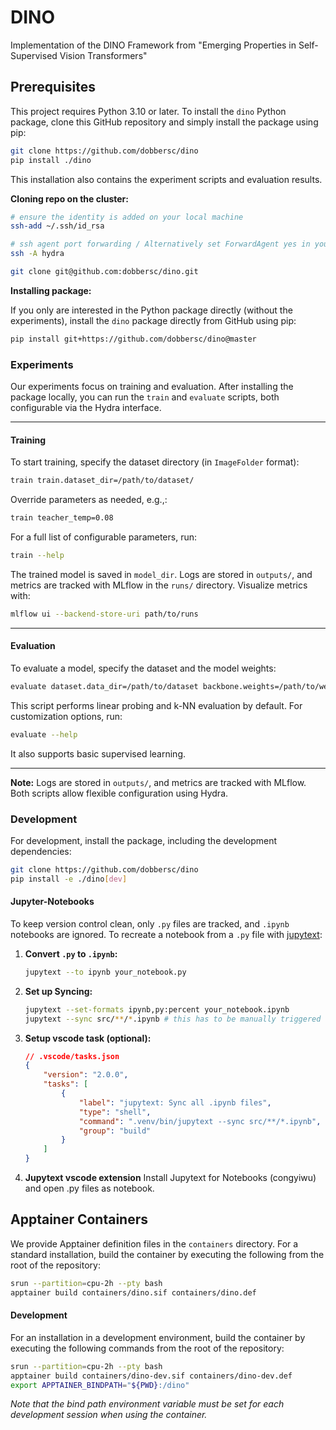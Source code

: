 # DINO

Implementation of the DINO Framework from "Emerging Properties in Self-Supervised Vision Transformers"

## Prerequisites

This project requires Python 3.10 or later.
To install the `dino` Python package, clone this GitHub repository and simply install the package using pip:

```bash
git clone https://github.com/dobbersc/dino
pip install ./dino
```
This installation also contains the experiment scripts and evaluation results.

**Cloning repo on the cluster:**
```bash
# ensure the identity is added on your local machine
ssh-add ~/.ssh/id_rsa 

# ssh agent port forwarding / Alternatively set ForwardAgent yes in your host config
ssh -A hydra 

git clone git@github.com:dobbersc/dino.git
```


**Installing package:**

If you only are interested in the Python package directly (without the experiments), install the `dino`
package directly from GitHub using pip:

```bash
pip install git+https://github.com/dobbersc/dino@master
```

### **Experiments**

Our experiments focus on training and evaluation. After installing the package locally, you can run the `train` and `evaluate` scripts, both configurable via the Hydra interface.

---

#### **Training**
To start training, specify the dataset directory (in `ImageFolder` format):

```bash
train train.dataset_dir=/path/to/dataset/
```

Override parameters as needed, e.g.,:

```bash
train teacher_temp=0.08
```

For a full list of configurable parameters, run:

```bash
train --help
```

The trained model is saved in `model_dir`. Logs are stored in `outputs/`, and metrics are tracked with MLflow in the `runs/` directory. Visualize metrics with:

```bash
mlflow ui --backend-store-uri path/to/runs
```

---

#### **Evaluation**
To evaluate a model, specify the dataset and the model weights:

```bash
evaluate dataset.data_dir=/path/to/dataset backbone.weights=/path/to/weights
```

This script performs linear probing and k-NN evaluation by default. For customization options, run:

```bash
evaluate --help
```

It also supports basic supervised learning.

---

**Note:** Logs are stored in `outputs/`, and metrics are tracked with MLflow. Both scripts allow flexible configuration using Hydra.


### Development

For development, install the package, including the development dependencies:

```bash
git clone https://github.com/dobbersc/dino
pip install -e ./dino[dev]
```

#### Jupyter-Notebooks
To keep version control clean, only `.py` files are tracked, and `.ipynb` notebooks are ignored. To recreate a notebook from a `.py` file with [jupytext](https://jupytext.readthedocs.io/en/latest/using-cli.html):

1. **Convert `.py` to `.ipynb`:**
    ```bash
    jupytext --to ipynb your_notebook.py
    ```
2. **Set up Syncing:**
    ```bash
    jupytext --set-formats ipynb,py:percent your_notebook.ipynb
    jupytext --sync src/**/*.ipynb # this has to be manually triggered
    ```
3. **Setup vscode task (optional):** 
    ```json
    // .vscode/tasks.json
    {
        "version": "2.0.0",
        "tasks": [
            {
                "label": "jupytext: Sync all .ipynb files",
                "type": "shell",
                "command": ".venv/bin/jupytext --sync src/**/*.ipynb",
                "group": "build"
            }
        ]
    }
    ```

4. **Jupytext vscode extension**
Install Jupytext for Notebooks (congyiwu) and open .py files as notebook.

## Apptainer Containers

We provide Apptainer definition files in the `containers` directory.
For a standard installation, build the container by executing the following from the root of the repository:

```bash
srun --partition=cpu-2h --pty bash
apptainer build containers/dino.sif containers/dino.def
```

#### Development

For an installation in a development environment, build the container by executing the following commands from the root of the repository:

```bash
srun --partition=cpu-2h --pty bash
apptainer build containers/dino-dev.sif containers/dino-dev.def
export APPTAINER_BINDPATH="${PWD}:/dino"
```

*Note that the bind path environment variable must be set for each development session when using the container.*
